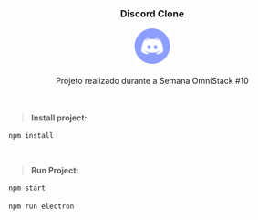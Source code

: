 <h3 align="center">

Discord Clone

<img src="src/assets/discord-icon.png" width="62" height="62" />

</h3>

<div align="center">
  Projeto realizado durante a Semana OmniStack #10
</div>
<br/>&nbsp;


> **Install project:**
```
npm install
```
<br/>

> **Run Project:**

```
npm start 

npm run electron
```